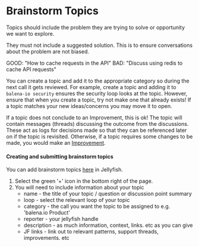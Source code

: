 # Brainstorm Topics

Topics should include the problem they are trying to solve or opportunity we want to explore.

They must not include a suggested solution. This is to ensure conversations about the problem are not biased. 

GOOD: "How to cache requests in the API"
BAD: "Discuss using redis to cache API requests"

You can create a topic and add it to the appropriate category so during the next call it gets reviewed. For example, create a topic and adding it to `balena-io security` ensures the security loop looks at the topic. However, ensure that when you create a topic, try not make one that already exists! If a topic matches your new ideas/concerns you may move it to open.

If a topic does not conclude to an Improvement, this is ok! The topic will contain messages (threads) discussing the outcome from the discussions. These act as logs for decisions made so that they can be referenced later on if the topic is revisited. Otherwise, if a topic requires some changes to be made, you would make an [Improvement](./improvements.md).

#### Creating and submitting brainstorm topics
You can add brainstorm topics [here](https://jel.ly.fish/view-all-brainstorm-topics) in Jellyfish.

1. Select the green '+' icon in the bottom right of the page. 
2. You will need to include information about your topic 
    - name - the title of your topic / question or discussion point summary
    - loop - select the relevant loop of your topic
    - category - the call you want the topic to be assigned to e.g. 'balena.io Product'
    - reporter - your jellyfish handle
    - description - as much information, context, links. etc as you can give
    - JF links - link out to relevant patterns, support threads, improvements. etc

